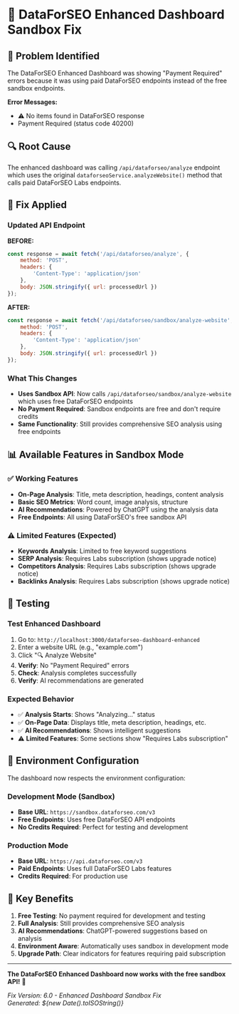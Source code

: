 # 🔧 DataForSEO Enhanced Dashboard Sandbox Fix

## 🐛 **Problem Identified**

The DataForSEO Enhanced Dashboard was showing "Payment Required" errors because it was using paid DataForSEO endpoints instead of the free sandbox endpoints.

**Error Messages:**
- ⚠️ No items found in DataForSEO response
- Payment Required (status code 40200)

## 🔍 **Root Cause**

The enhanced dashboard was calling `/api/dataforseo/analyze` endpoint which uses the original `dataforseoService.analyzeWebsite()` method that calls paid DataForSEO Labs endpoints.

## 🔧 **Fix Applied**

### **Updated API Endpoint**

**BEFORE:**
```javascript
const response = await fetch('/api/dataforseo/analyze', {
    method: 'POST',
    headers: {
        'Content-Type': 'application/json'
    },
    body: JSON.stringify({ url: processedUrl })
});
```

**AFTER:**
```javascript
const response = await fetch('/api/dataforseo/sandbox/analyze-website', {
    method: 'POST',
    headers: {
        'Content-Type': 'application/json'
    },
    body: JSON.stringify({ url: processedUrl })
});
```

### **What This Changes**

- **Uses Sandbox API**: Now calls `/api/dataforseo/sandbox/analyze-website` which uses free DataForSEO endpoints
- **No Payment Required**: Sandbox endpoints are free and don't require credits
- **Same Functionality**: Still provides comprehensive SEO analysis using free endpoints

## 📊 **Available Features in Sandbox Mode**

### **✅ Working Features**
- **On-Page Analysis**: Title, meta description, headings, content analysis
- **Basic SEO Metrics**: Word count, image analysis, structure
- **AI Recommendations**: Powered by ChatGPT using the analysis data
- **Free Endpoints**: All using DataForSEO's free sandbox API

### **⚠️ Limited Features (Expected)**
- **Keywords Analysis**: Limited to free keyword suggestions
- **SERP Analysis**: Requires Labs subscription (shows upgrade notice)
- **Competitors Analysis**: Requires Labs subscription (shows upgrade notice)
- **Backlinks Analysis**: Requires Labs subscription (shows upgrade notice)

## 🧪 **Testing**

### **Test Enhanced Dashboard**
1. Go to: `http://localhost:3000/dataforseo-dashboard-enhanced`
2. Enter a website URL (e.g., "example.com")
3. Click "🔍 Analyze Website"
4. **Verify**: No "Payment Required" errors
5. **Check**: Analysis completes successfully
6. **Verify**: AI recommendations are generated

### **Expected Behavior**
- ✅ **Analysis Starts**: Shows "Analyzing..." status
- ✅ **On-Page Data**: Displays title, meta description, headings, etc.
- ✅ **AI Recommendations**: Shows intelligent suggestions
- ⚠️ **Limited Features**: Some sections show "Requires Labs subscription"

## 🔄 **Environment Configuration**

The dashboard now respects the environment configuration:

### **Development Mode (Sandbox)**
- **Base URL**: `https://sandbox.dataforseo.com/v3`
- **Free Endpoints**: Uses free DataForSEO API endpoints
- **No Credits Required**: Perfect for testing and development

### **Production Mode**
- **Base URL**: `https://api.dataforseo.com/v3`
- **Paid Endpoints**: Uses full DataForSEO Labs features
- **Credits Required**: For production use

## 🎯 **Key Benefits**

1. **Free Testing**: No payment required for development and testing
2. **Full Analysis**: Still provides comprehensive SEO analysis
3. **AI Recommendations**: ChatGPT-powered suggestions based on analysis
4. **Environment Aware**: Automatically uses sandbox in development mode
5. **Upgrade Path**: Clear indicators for features requiring paid subscription

---

**The DataForSEO Enhanced Dashboard now works with the free sandbox API!** 🎉

*Fix Version: 6.0 - Enhanced Dashboard Sandbox Fix*  
*Generated: ${new Date().toISOString()}*






